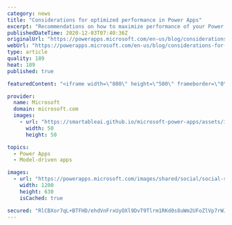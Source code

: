 ```yaml
---
category: news
title: "Considerations for optimized performance in Power Apps"
excerpt: "Recommendations on how to maximize performance of your Power Apps "
publishedDateTime: 2020-12-03T07:40:36Z
originalUrl: "https://powerapps.microsoft.com/en-us/blog/considerations-for-optimized-performance-in-power-apps/"
webUrl: "https://powerapps.microsoft.com/en-us/blog/considerations-for-optimized-performance-in-power-apps/"
type: article
quality: 189
heat: 189
published: true

featuredContent: "<iframe width=\"800\" height=\"500\" frameborder=\"0\" src=\"https://www.youtube.com/embed/jcKoqC9Vfmo\" allow=\"accelerometer; autoplay; encrypted-media; gyroscope; picture-in-picture\" allowfullscreen></iframe>"

provider:
  name: Microsoft
  domain: microsoft.com
  images:
    - url: "https://smartableai.github.io/microsoft-power-apps/assets/images/organizations/microsoft.com-50x50.jpg"
      width: 50
      height: 50

topics:
  - Power Apps
  - Model-driven apps

images:
  - url: "https://powerapps.microsoft.com/images/shared/social/social-share-post-ignite.png"
    width: 1200
    height: 630
    isCached: true

secured: "RlCBXor7qL+BTFHD/ehdVnFrxUyOXl9DvT9Tlrm1RKd0s8uWm2UFoZlVp7rWJii3bcYMLZIFYXdI8W/hmHKJDARzDPEb/PyZgIrVMdDKLPs7HNFOcmeAp6HOAcqNuWgZFih1mbP7riceWFmltDQVxib4EYnv8GEFcSbw6BJ9A9C8zionI4pBRV79aIHUEgdeGQf/NS+OBRjTcMNBwPmFsD5rb5idKDFoL/pgCTe7a8sCVxT3HwoC4g834uo98Z54qRIROsL5vTPjGbKA9Ejk/4u14Pe3BMywcGFz9lN+iB/2TrwT6N7G2uaieTKuKXf5vbQI8dttfcGo1pikVVZ70iPGty7uuGQeEAK4syN37jJpz3VigwLwuZbs166maGN7mXKnlaI9oEbCsVRCpF3BgxZ2rQbPA9LG98EI+eRqwm4c65WMblL4JD//teC3gXsFq3Sdeu7JyoEVUgaAsGmlMw==;SmHk/lMqd6Jxpt73qsOfVA=="
---
```


